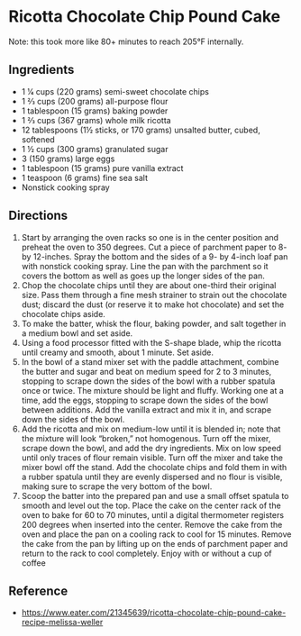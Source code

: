 # Ricotta Chocolate Chip Pound Cake
Note: this took more like 80+ minutes to reach 205°F internally.

## Ingredients

- 1 1⁄4 cups (220 grams) semi-sweet chocolate chips
- 1 2⁄3 cups (200 grams) all-purpose flour
- 1 tablespoon (15 grams) baking powder
- 1 2⁄3 cups (367 grams) whole milk ricotta
- 12 tablespoons (1½ sticks, or 170 grams) unsalted butter, cubed, softened
- 1 ½ cups (300 grams) granulated sugar
- 3 (150 grams) large eggs
- 1 tablespoon (15 grams) pure vanilla extract
- 1 teaspoon (6 grams) fine sea salt
- Nonstick cooking spray

## Directions

1. Start by arranging the oven racks so one is in the center position and preheat the oven to 350 degrees. Cut a piece of parchment paper to 8- by 12-inches. Spray the bottom and the sides of a 9- by 4-inch loaf pan with nonstick cooking spray. Line the pan with the parchment so it covers the bottom as well as goes up the longer sides of the pan.
2. Chop the chocolate chips until they are about one-third their original size. Pass them through a fine mesh strainer to strain out the chocolate dust; discard the dust (or reserve it to make hot chocolate) and set the chocolate chips aside.
3. To make the batter, whisk the flour, baking powder, and salt together in a medium bowl and set aside.
4. Using a food processor fitted with the S-shape blade, whip the ricotta until creamy and smooth, about 1 minute. Set aside.
5. In the bowl of a stand mixer set with the paddle attachment, combine the butter and sugar and beat on medium speed for 2 to 3 minutes, stopping to scrape down the sides of the bowl with a rubber spatula once or twice. The mixture should be light and fluffy. Working one at a time, add the eggs, stopping to scrape down the sides of the bowl between additions. Add the vanilla extract and mix it in, and scrape down the sides of the bowl.
6. Add the ricotta and mix on medium-low until it is blended in; note that the mixture will look “broken,” not homogenous. Turn off the mixer, scrape down the bowl, and add the dry ingredients. Mix on low speed until only traces of flour remain visible. Turn off the mixer and take the mixer bowl off the stand. Add the chocolate chips and fold them in with a rubber spatula until they are evenly dispersed and no flour is visible, making sure to scrape the very bottom of the bowl.
7. Scoop the batter into the prepared pan and use a small offset spatula to smooth and level out the top. Place the cake on the center rack of the oven to bake for 60 to 70 minutes, until a digital thermometer registers 200 degrees when inserted into the center. Remove the cake from the oven and place the pan on a cooling rack to cool for 15 minutes. Remove the cake from the pan by lifting up on the ends of parchment paper and return to the rack to cool completely. Enjoy with or without a cup of coffee

## Reference
- <https://www.eater.com/21345639/ricotta-chocolate-chip-pound-cake-recipe-melissa-weller>
